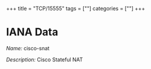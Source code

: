 +++
title = "TCP/15555"
tags = [""]
categories = [""]
+++

# IANA Data

_Name:_ cisco-snat

_Description:_ Cisco Stateful NAT

